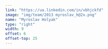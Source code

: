 ```yaml
---
link: "https://ua.linkedin.com/in/vbhjckfd"
image: "img/team/2013 myroslav_h@2x.png"
name: "Myroslav Holyak"
type: "right"
width: 9
offset: 6
offset-top: 25
---
```

